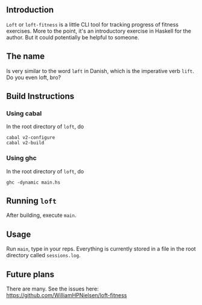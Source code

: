 ## Introduction

`Loft` or `loft-fitness` is a little CLI tool for tracking progress of fitness exercises. More to the point, it's an introductory exercise in Haskell for the author. But it could potentially be helpful to someone.

## The name

Is very similar to the word `løft` in Danish, which is the imperative verb `lift`. Do you even loft, bro?

## Build Instructions

### Using cabal

In the root directory of `loft`, do
```
cabal v2-configure
cabal v2-build
```

### Using ghc

In the root directory of `loft`, do
```
ghc -dynamic main.hs
```

## Running `loft`

After building, execute `main`.

## Usage

Run `main`, type in your reps. Everything is currently stored in a file in the root directory called `sessions.log`.

## Future plans

There are many. See the issues here: https://github.com/WilliamHPNielsen/loft-fitness